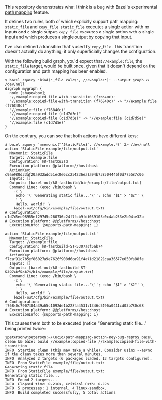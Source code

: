 This repository demonstrates what I think is a bug with Bazel's experimental
[path mapping](https://github.com/bazelbuild/bazel/discussions/22658) feature.

It defines two rules, both of which explicitly support path mapping: `static_file` and `copy_file`.
`static_file` executes a single action with no inputs and a single output. `copy_file` executes a
single action with a single input and which produces a single output by copying that input.

I've also defined a transition that's used by `copy_file`. This transition doesn't actually do
anything; it only superficially changes the configuration.

With the following build graph, you'd expect that `//example:file`, the `static_file` target, would
be built once, given that it doesn't depend on the configuration and path mapping has been enabled.
```
$ bazel cquery 'kind("_file rule$", //example:*)' --output graph 2> /dev/null
digraph mygraph {
  node [shape=box];
  "//example:copied-file-with-transition (f76840c)"
  "//example:copied-file-with-transition (f76840c)" -> "//example:file (f76840c)"
  "//example:file (f76840c)"
  "//example:copied-file (c1d7d5e)"
  "//example:copied-file (c1d7d5e)" -> "//example:file (c1d7d5e)"
  "//example:file (c1d7d5e)"
}
```

On the contrary, you can see that both actions have different keys:
```
$ bazel aquery 'mnemonic("^StaticFile$", //example:*)' 2> /dev/null
action 'StaticFile example/file/output.txt'
  Mnemonic: StaticFile
  Target: //example:file
  Configuration: k8-fastbuild
  Execution platform: @platforms//host:host
  ActionKey: c9ae080d33af20a932add51ec0e6cc254236ea8a94b738504446f0d775587c06
  Inputs: []
  Outputs: [bazel-out/k8-fastbuild/bin/example/file/output.txt]
  Command Line: (exec /bin/bash \
    -c \
    'echo '\''Generating static file...'\''; echo "$1" > "$2"' \
    '' \
    'Hello, world!' \
    bazel-out/cfg/bin/example/file/output.txt)
# Configuration: c1d7d5ec98965ef297d5c260736c24f7fcb9fd5039103a0c4ab253e2b94ae32b
# Execution platform: @@platforms//host:host
  ExecutionInfo: {supports-path-mapping: 1}

action 'StaticFile example/file/output.txt'
  Mnemonic: StaticFile
  Target: //example:file
  Configuration: k8-fastbuild-ST-5307abf5ab74
  Execution platform: @platforms//host:host
  ActionKey: f7caf91c7b5ef86027a9e7626f908d6da91f4a91d21822caa36577e050fa88fe
  Inputs: []
  Outputs: [bazel-out/k8-fastbuild-ST-5307abf5ab74/bin/example/file/output.txt]
  Command Line: (exec /bin/bash \
    -c \
    'echo '\''Generating static file...'\''; echo "$1" > "$2"' \
    '' \
    'Hello, world!' \
    bazel-out/cfg/bin/example/file/output.txt)
# Configuration: f76840c7907404a39a65c1092de1b228fa4531b1346c5496a0411cd03b780c68
# Execution platform: @@platforms//host:host
  ExecutionInfo: {supports-path-mapping: 1}

```

This causes them both to be executed (notice "Generating static file..." being printed twice):
```
jpeterson@jpeterson:~/lucid/path-mapping-action-key-bug-repro$ bazel clean && bazel build //example:copied-file //example:copied-file-with-transition
INFO: Starting clean (this may take a while). Consider using --async if the clean takes more than several minutes.
INFO: Analyzed 2 targets (6 packages loaded, 13 targets configured).
INFO: From StaticFile example/file/output.txt:
Generating static file...
INFO: From StaticFile example/file/output.txt:
Generating static file...
INFO: Found 2 targets...
INFO: Elapsed time: 0.218s, Critical Path: 0.02s
INFO: 5 processes: 1 internal, 4 linux-sandbox.
INFO: Build completed successfully, 5 total actions
```
